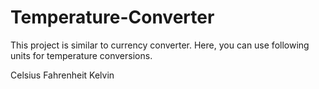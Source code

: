# Temperature-Converter

This project is similar to currency converter. Here, you can use following units for temperature conversions.

Celsius
Fahrenheit
Kelvin
